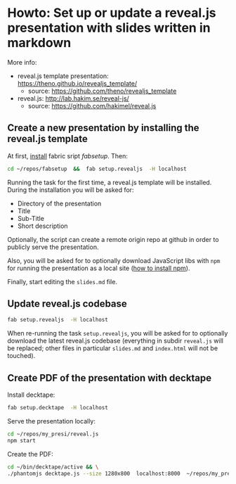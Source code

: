 # Howto: Set up or update a reveal.js presentation with slides written in markdown

More info:
* reveal.js template presentation: https://theno.github.io/revealjs_template/
  * source: https://github.com/theno/revealjs_template
* reveal.js: http://lab.hakim.se/reveal-js/
  * source: https://github.com/hakimel/reveal.js

## Create a new presentation by installing the reveal.js template

At first, [install](https://github.com/theno/fabsetup#installation) fabric sript *fabsetup*. Then:

  ```sh
  cd ~/repos/fabsetup  &&  fab setup.revealjs  -H localhost
  ```

Running the task for the first time, a reveal.js template will be installed.
During the installation you will be asked for:
* Directory of the presentation
* Title
* Sub-Title
* Short description

Optionally, the script can create a remote origin repo at github in order to
publicly serve the presentation.

Also, you will be asked for to optionally download JavaScript libs with `npm`
for running the presentation as a local site
([how to install npm](./nodejs.md)).

Finally, start editing the `slides.md` file.

## Update reveal.js codebase

  ```sh
  fab setup.revealjs  -H localhost
  ```

When re-running the task `setup.revealjs`, you will be asked for to optionally
download the latest reveal.js codebase (everything in subdir `reveal.js` will
be replaced; other files in particular `slides.md` and `index.html` will not be
touched).

## Create PDF of the presentation with decktape

Install decktape:

  ```sh
  fab setup.decktape  -H localhost
  ```

Serve the presentation locally:

  ```sh
  cd ~/repos/my_presi/reveal.js
  npm start
  ```

Create the PDF:

  ```sh
  cd ~/bin/decktape/active && \
  ./phantomjs decktape.js --size 1280x800  localhost:8000  ~/repos/my_presi/my_presi.pdf
  ```

